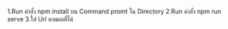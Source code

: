 1.Run คำสั่ง npm install บน Command promt ใน Directory
2.Run คำสั่ง npm run serve 
3.ใส่ Url ตามผลที่ได้